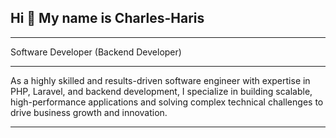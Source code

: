 ## Hi 👋 My name is Charles-Haris
<hr>
Software Developer (Backend Developer)
<hr>

As a highly skilled and results-driven software engineer with expertise in PHP, Laravel, and backend development, I specialize in building scalable, high-performance applications and solving complex technical challenges to drive business growth and innovation.

<hr>

<!--
**charles-haris/charles-haris** is a ✨ _special_ ✨ repository because its `README.md` (this file) appears on your GitHub profile.

Here are some ideas to get you started:

- 🔭 I’m currently working on ...
- 🌱 I’m currently learning ...
- 👯 I’m looking to collaborate on ...
- 🤔 I’m looking for help with ...
- 💬 Ask me about ...
- 📫 How to reach me: ...
- 😄 Pronouns: ...
- ⚡ Fun fact: ...
-->

